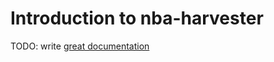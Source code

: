 # Introduction to nba-harvester

TODO: write [great documentation](http://jacobian.org/writing/what-to-write/)
